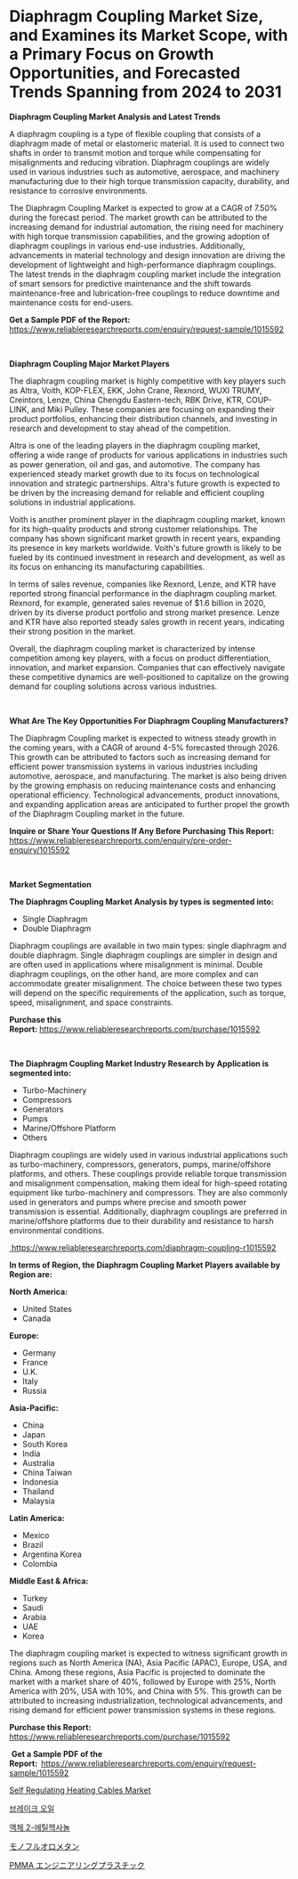 <p><h1>Diaphragm Coupling Market Size, and Examines its Market Scope, with a Primary Focus on Growth Opportunities, and Forecasted Trends Spanning from 2024 to 2031</h1></p><p><strong>Diaphragm Coupling Market Analysis and Latest Trends</strong></p>
<p><p>A diaphragm coupling is a type of flexible coupling that consists of a diaphragm made of metal or elastomeric material. It is used to connect two shafts in order to transmit motion and torque while compensating for misalignments and reducing vibration. Diaphragm couplings are widely used in various industries such as automotive, aerospace, and machinery manufacturing due to their high torque transmission capacity, durability, and resistance to corrosive environments.</p><p>The Diaphragm Coupling Market is expected to grow at a CAGR of 7.50% during the forecast period. The market growth can be attributed to the increasing demand for industrial automation, the rising need for machinery with high torque transmission capabilities, and the growing adoption of diaphragm couplings in various end-use industries. Additionally, advancements in material technology and design innovation are driving the development of lightweight and high-performance diaphragm couplings. The latest trends in the diaphragm coupling market include the integration of smart sensors for predictive maintenance and the shift towards maintenance-free and lubrication-free couplings to reduce downtime and maintenance costs for end-users.</p></p>
<p><strong>Get a Sample PDF of the Report:&nbsp;</strong> <a href="https://www.reliableresearchreports.com/enquiry/request-sample/1015592">https://www.reliableresearchreports.com/enquiry/request-sample/1015592</a></p>
<p>&nbsp;</p>
<p><strong>Diaphragm Coupling Major Market Players</strong></p>
<p><p>The diaphragm coupling market is highly competitive with key players such as Altra, Voith, KOP-FLEX, EKK, John Crane, Rexnord, WUXI TRUMY, Creintors, Lenze, China Chengdu Eastern-tech, RBK Drive, KTR, COUP-LINK, and Miki Pulley. These companies are focusing on expanding their product portfolios, enhancing their distribution channels, and investing in research and development to stay ahead of the competition.</p><p>Altra is one of the leading players in the diaphragm coupling market, offering a wide range of products for various applications in industries such as power generation, oil and gas, and automotive. The company has experienced steady market growth due to its focus on technological innovation and strategic partnerships. Altra's future growth is expected to be driven by the increasing demand for reliable and efficient coupling solutions in industrial applications.</p><p>Voith is another prominent player in the diaphragm coupling market, known for its high-quality products and strong customer relationships. The company has shown significant market growth in recent years, expanding its presence in key markets worldwide. Voith's future growth is likely to be fueled by its continued investment in research and development, as well as its focus on enhancing its manufacturing capabilities.</p><p>In terms of sales revenue, companies like Rexnord, Lenze, and KTR have reported strong financial performance in the diaphragm coupling market. Rexnord, for example, generated sales revenue of $1.6 billion in 2020, driven by its diverse product portfolio and strong market presence. Lenze and KTR have also reported steady sales growth in recent years, indicating their strong position in the market.</p><p>Overall, the diaphragm coupling market is characterized by intense competition among key players, with a focus on product differentiation, innovation, and market expansion. Companies that can effectively navigate these competitive dynamics are well-positioned to capitalize on the growing demand for coupling solutions across various industries.</p></p>
<p>&nbsp;</p>
<p><strong>What Are The Key Opportunities For Diaphragm Coupling Manufacturers?</strong></p>
<p><p>The Diaphragm Coupling market is expected to witness steady growth in the coming years, with a CAGR of around 4-5% forecasted through 2026. This growth can be attributed to factors such as increasing demand for efficient power transmission systems in various industries including automotive, aerospace, and manufacturing. The market is also being driven by the growing emphasis on reducing maintenance costs and enhancing operational efficiency. Technological advancements, product innovations, and expanding application areas are anticipated to further propel the growth of the Diaphragm Coupling market in the future.</p></p>
<p><strong>Inquire or Share Your Questions If Any Before Purchasing This Report:</strong> <a href="https://www.reliableresearchreports.com/enquiry/pre-order-enquiry/1015592">https://www.reliableresearchreports.com/enquiry/pre-order-enquiry/1015592</a></p>
<p>&nbsp;</p>
<p><strong>Market Segmentation</strong></p>
<p><strong>The Diaphragm Coupling Market Analysis by types is segmented into:</strong></p>
<p><ul><li>Single Diaphragm</li><li>Double Diaphragm</li></ul></p>
<p><p>Diaphragm couplings are available in two main types: single diaphragm and double diaphragm. Single diaphragm couplings are simpler in design and are often used in applications where misalignment is minimal. Double diaphragm couplings, on the other hand, are more complex and can accommodate greater misalignment. The choice between these two types will depend on the specific requirements of the application, such as torque, speed, misalignment, and space constraints.</p></p>
<p><strong>Purchase this Report:&nbsp;</strong><a href="https://www.reliableresearchreports.com/purchase/1015592">https://www.reliableresearchreports.com/purchase/1015592</a></p>
<p>&nbsp;</p>
<p><strong>The Diaphragm Coupling Market Industry Research by Application is segmented into:</strong></p>
<p><ul><li>Turbo-Machinery</li><li>Compressors</li><li>Generators</li><li>Pumps</li><li>Marine/Offshore Platform</li><li>Others</li></ul></p>
<p><p>Diaphragm couplings are widely used in various industrial applications such as turbo-machinery, compressors, generators, pumps, marine/offshore platforms, and others. These couplings provide reliable torque transmission and misalignment compensation, making them ideal for high-speed rotating equipment like turbo-machinery and compressors. They are also commonly used in generators and pumps where precise and smooth power transmission is essential. Additionally, diaphragm couplings are preferred in marine/offshore platforms due to their durability and resistance to harsh environmental conditions.</p></p>
<p><a href="https://www.reliableresearchreports.com/diaphragm-coupling-r1015592">&nbsp;https://www.reliableresearchreports.com/diaphragm-coupling-r1015592</a></p>
<p><strong>In terms of Region, the Diaphragm Coupling Market Players available by Region are:</strong></p>
<p>
    <p> <strong> North America: </strong>
        <ul>
            <li>United States</li>
            <li>Canada</li>
        </ul>
        </p> 
    <p> <strong> Europe: </strong>
        <ul>
            <li>Germany</li>
            <li>France</li>
            <li>U.K.</li>
            <li>Italy</li>
            <li>Russia</li>
        </ul>
        </p> 
    <p> <strong> Asia-Pacific: </strong>
        <ul>
            <li>China</li>
            <li>Japan</li>
            <li>South Korea</li>
            <li>India</li>
            <li>Australia</li>
            <li>China Taiwan</li>
            <li>Indonesia</li>
            <li>Thailand</li>
            <li>Malaysia</li>
        </ul>
        </p> 
    <p> <strong> Latin America: </strong>
        <ul>
            <li>Mexico</li>
            <li>Brazil</li>
            <li>Argentina Korea</li>
            <li>Colombia</li>
        </ul>
        </p> 
    <p> <strong> Middle East & Africa: </strong>
        <ul>
            <li>Turkey</li>
            <li>Saudi</li>
            <li>Arabia</li>
            <li>UAE</li>
            <li>Korea</li>
        </ul>
    </p>
    </p>
<p><p>The diaphragm coupling market is expected to witness significant growth in regions such as North America (NA), Asia Pacific (APAC), Europe, USA, and China. Among these regions, Asia Pacific is projected to dominate the market with a market share of 40%, followed by Europe with 25%, North America with 20%, USA with 10%, and China with 5%. This growth can be attributed to increasing industrialization, technological advancements, and rising demand for efficient power transmission systems in these regions.</p></p>
<p><strong>Purchase this Report: </strong><a href="https://www.reliableresearchreports.com/purchase/1015592">https://www.reliableresearchreports.com/purchase/1015592</a></p>
<p>&nbsp;<strong>Get a Sample PDF of the Report:&nbsp;&nbsp;</strong><a href="https://www.reliableresearchreports.com/enquiry/request-sample/1015592">https://www.reliableresearchreports.com/enquiry/request-sample/1015592</a></p>
<p><strong></strong></p>
<p><p><a href="https://github.com/marthawweekle/Market-Research-Report-List-1/blob/main/self-regulating-heating-cables-market.md">Self Regulating Heating Cables Market</a></p><p><a href="https://github.com/RichardLueilwitz787/Market-Research-Report-List-2/blob/main/1854364161917.md">브레이크 오일</a></p><p><a href="https://github.com/fredrickeglers/Market-Research-Report-List-2/blob/main/7018975161916.md">액체 2-에틸헥사놀</a></p><p><a href="https://github.com/nxboeu02965442/Market-Research-Report-List-2/blob/main/6605307152016.md">モノフルオロメタン</a></p><p><a href="https://github.com/SimeonBode1/Market-Research-Report-List-1/blob/main/4106714152015.md">PMMA エンジニアリングプラスチック</a></p></p>